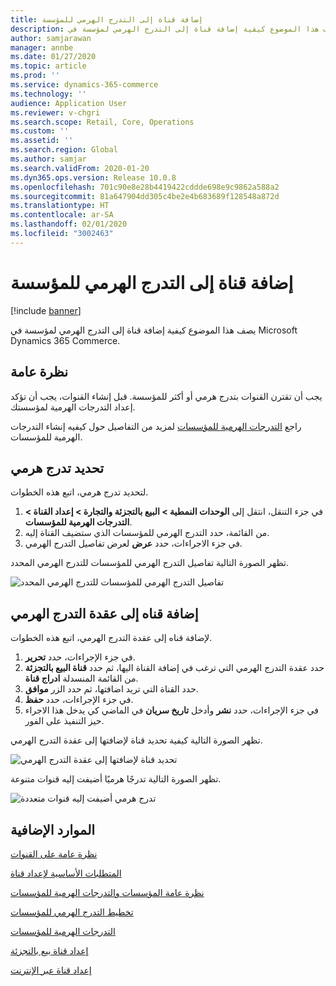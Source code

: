 ```yaml
---
title: إضافة قناة إلى التدرج الهرمي للمؤسسة
description: يصف هذا الموضوع كيفية إضافة قناة إلى التدرج الهرمي لمؤسسة في Microsoft Dynamics 365 Commerce.
author: samjarawan
manager: annbe
ms.date: 01/27/2020
ms.topic: article
ms.prod: ''
ms.service: dynamics-365-commerce
ms.technology: ''
audience: Application User
ms.reviewer: v-chgri
ms.search.scope: Retail, Core, Operations
ms.custom: ''
ms.assetid: ''
ms.search.region: Global
ms.author: samjar
ms.search.validFrom: 2020-01-20
ms.dyn365.ops.version: Release 10.0.8
ms.openlocfilehash: 701c90e8e28b4419422cddde698e9c9862a588a2
ms.sourcegitcommit: 81a647904dd305c4be2e4b683689f128548a872d
ms.translationtype: HT
ms.contentlocale: ar-SA
ms.lasthandoff: 02/01/2020
ms.locfileid: "3002463"
---
```

# <a name="add-a-channel-to-an-organizational-hierarchy"></a>إضافة قناة إلى التدرج الهرمي للمؤسسة


[!include [banner](includes/banner.md)]

يصف هذا الموضوع كيفية إضافة قناة إلى التدرج الهرمي لمؤسسة في Microsoft Dynamics 365 Commerce.

## <a name="overview"></a>نظرة عامة

يجب أن تقترن القنوات بتدرج هرمي أو أكثر للمؤسسة. قبل إنشاء القنوات، يجب أن تؤكد إعداد التدرجات الهرمية لمؤسستك.  

راجع [التدرجات الهرمية للمؤسسات](channels-org-hierarchies.md) لمزيد من التفاصيل حول كيفيه إنشاء التدرجات الهرمية للمؤسسات.

## <a name="select-a-hierarchy"></a>تحديد تدرج هرمي

لتحديد تدرج هرمي، اتبع هذه الخطوات.

1. في جزء التنقل، انتقل إلى **الوحدات النمطية \> البيع بالتجزئة والتجارة \> إعداد القناة \> التدرجات الهرمية للمؤسسات**.
1. من القائمة، حدد التدرج الهرمي للمؤسسات الذي ستضيف القناة إليه.
1. في جزء الاجراءات، حدد **عرض** لعرض تفاصيل التدرج الهرمي.

تظهر الصورة التالية تفاصيل التدرج الهرمي للمؤسسات للتدرج الهرمي المحدد.

![تفاصيل التدرج الهرمي للمؤسسات للتدرج الهرمي المحدد](media/channel-add-to-org-hierarchy-1.png)

## <a name="add-a-channel-to-a-hierachy-node"></a>إضافة قناه إلى عقدة التدرج الهرمي

لإضافة قناه إلى عقدة التدرج الهرمي، اتبع هذه الخطوات.

1. في جزء الإجراءات، حدد **تحرير**.
1. حدد عقدة التدرج الهرمي التي ترغب في إضافة القناة اليها، ثم حدد **قناة البيع بالتجزئة** من القائمة المنسدلة **ادراج قناة**. 
1. حدد القناة التي تريد اضافتها، ثم حدد الزر **موافق**.
1. في جزء الإجراءات، حدد **حفظ**.
1. في جزء الإجراءات، حدد **نشر** وأدخل **تاريخ سريان** في الماضي كي يدخل هذا الاجراء حيز التنفيذ على الفور.

تظهر الصورة التالية كيفية تحديد قناة لإضافتها إلى عقدة التدرج الهرمي.

![تحديد قناة لإضافتها إلى عقدة التدرج الهرمي](media/channel-add-to-org-hierarchy-2.png)

تظهر الصورة التالية تدرجًا هرميًا أضيفت إليه قنوات متنوعة.

![تدرج هرمي أضيفت إليه قنوات متعددة](media/channel-add-to-org-hierarchy-3.png)

## <a name="additional-resources"></a>الموارد الإضافية

[نظرة عامة على القنوات](channels-overview.md)

[المتطلبات الأساسية‬ لإعداد قناة](channels-prerequisites.md)

[نظرة عامة المؤسسات والتدرجات الهرمية للمؤسسات](../fin-ops-core/fin-ops/organization-administration/organizations-organizational-hierarchies.md?toc=/dynamics365/commerce/toc.json)

[تخطيط التدرج الهرمي للمؤسسات](../fin-ops-core/fin-ops/organization-administration/plan-organizational-hierarchy.md?toc=/dynamics365/commerce/toc.json)

[التدرجات الهرمية للمؤسسات](channels-org-hierarchies.md)

[إعداد قناة بيع بالتجزئة](channel-setup-retail.md)
    
[إعداد قناة عبر الإنترنت](channel-setup-online.md)
